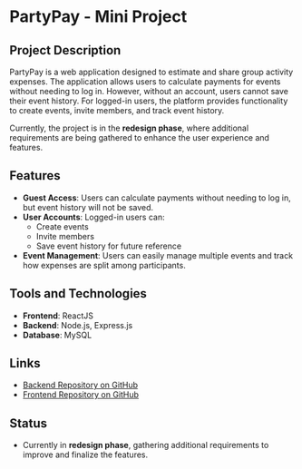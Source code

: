 # PartyPay - Mini Project

## Project Description
PartyPay is a web application designed to estimate and share group activity expenses. The application allows users to calculate payments for events without needing to log in. However, without an account, users cannot save their event history. For logged-in users, the platform provides functionality to create events, invite members, and track event history.

Currently, the project is in the **redesign phase**, where additional requirements are being gathered to enhance the user experience and features.

## Features
- **Guest Access**: Users can calculate payments without needing to log in, but event history will not be saved.
- **User Accounts**: Logged-in users can:
  - Create events
  - Invite members
  - Save event history for future reference
- **Event Management**: Users can easily manage multiple events and track how expenses are split among participants.

## Tools and Technologies
- **Frontend**: ReactJS
- **Backend**: Node.js, Express.js
- **Database**: MySQL


## Links
- [Backend Repository on GitHub](https://github.com/pavt74an/PartyPay_bn.git)
- [Frontend Repository on GitHub](https://github.com/pavt74an/PartyPay_fn.git)

## Status
- Currently in **redesign phase**, gathering additional requirements to improve and finalize the features.

